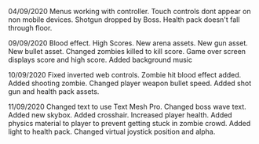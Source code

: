 04/09/2020
Menus working with controller.
Touch controls dont appear on non mobile devices.
Shotgun dropped by Boss.
Health pack doesn't fall through floor.

09/09/2020
Blood effect.
High Scores.
New arena assets.
New gun asset.
New bullet asset.
Changed zombies killed to kill score.
Game over screen displays score and high score.
Added background music

10/09/2020
Fixed inverted web controls.
Zombie hit blood effect added.
Added shooting zombie.
Changed player weapon bullet speed.
Added shot gun and health pack assets.

11/09/2020
Changed text to use Text Mesh Pro.
Changed boss wave text.
Added new skybox.
Added crosshair.
Increased player health.
Added physics material to player to prevent getting stuck in zombie crowd.
Added light to health pack.
Changed virtual joystick position and alpha.
